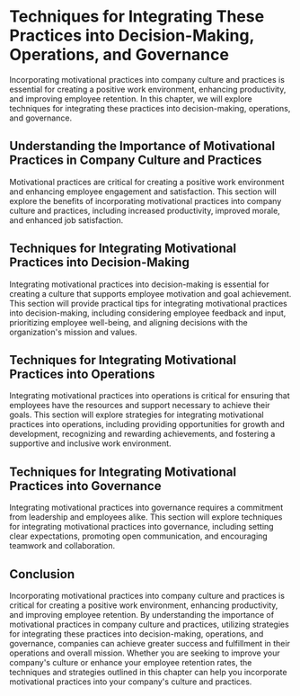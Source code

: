 Techniques for Integrating These Practices into Decision-Making, Operations, and Governance
================================================================================================================================================================================

Incorporating motivational practices into company culture and practices is essential for creating a positive work environment, enhancing productivity, and improving employee retention. In this chapter, we will explore techniques for integrating these practices into decision-making, operations, and governance.

Understanding the Importance of Motivational Practices in Company Culture and Practices
--------------------------------------------------------------------------------------------------

Motivational practices are critical for creating a positive work environment and enhancing employee engagement and satisfaction. This section will explore the benefits of incorporating motivational practices into company culture and practices, including increased productivity, improved morale, and enhanced job satisfaction.

Techniques for Integrating Motivational Practices into Decision-Making
---------------------------------------------------------------------------------

Integrating motivational practices into decision-making is essential for creating a culture that supports employee motivation and goal achievement. This section will provide practical tips for integrating motivational practices into decision-making, including considering employee feedback and input, prioritizing employee well-being, and aligning decisions with the organization's mission and values.

Techniques for Integrating Motivational Practices into Operations
----------------------------------------------------------------------------

Integrating motivational practices into operations is critical for ensuring that employees have the resources and support necessary to achieve their goals. This section will explore strategies for integrating motivational practices into operations, including providing opportunities for growth and development, recognizing and rewarding achievements, and fostering a supportive and inclusive work environment.

Techniques for Integrating Motivational Practices into Governance
----------------------------------------------------------------------------

Integrating motivational practices into governance requires a commitment from leadership and employees alike. This section will explore techniques for integrating motivational practices into governance, including setting clear expectations, promoting open communication, and encouraging teamwork and collaboration.

Conclusion
----------

Incorporating motivational practices into company culture and practices is critical for creating a positive work environment, enhancing productivity, and improving employee retention. By understanding the importance of motivational practices in company culture and practices, utilizing strategies for integrating these practices into decision-making, operations, and governance, companies can achieve greater success and fulfillment in their operations and overall mission. Whether you are seeking to improve your company's culture or enhance your employee retention rates, the techniques and strategies outlined in this chapter can help you incorporate motivational practices into your company's culture and practices.
